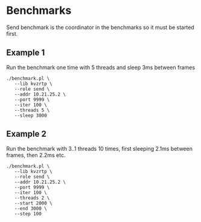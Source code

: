 # Benchmarks

Send benchmark is the coordinator in the benchmarks so it must be started first.

## Example 1

Run the benchmark one time with 5 threads and sleep 3ms between frames

```
./benchmark.pl \
   --lib kvzrtp \
   --role send \
   --addr 10.21.25.2 \
   --port 9999 \
   --iter 100 \
   --threads 5 \
   --sleep 3000
```

## Example 2

Run the benchmark with 3..1 threads 10 times, first sleeping 2.1ms between frames, then 2.2ms etc.

```
./benchmark.pl \
   --lib kvzrtp \
   --role send \
   --addr 10.21.25.2 \
   --port 9999 \
   --iter 100 \
   --threads 2 \
   --start 2000 \
   --end 3000 \
   --step 100
```
